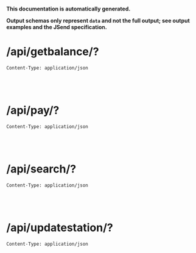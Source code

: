 **This documentation is automatically generated.**

**Output schemas only represent `data` and not the full output; see output examples and the JSend specification.**

# /api/getbalance/?

    Content-Type: application/json



<br>
<br>

# /api/pay/?

    Content-Type: application/json



<br>
<br>

# /api/search/?

    Content-Type: application/json



<br>
<br>

# /api/updatestation/?

    Content-Type: application/json


